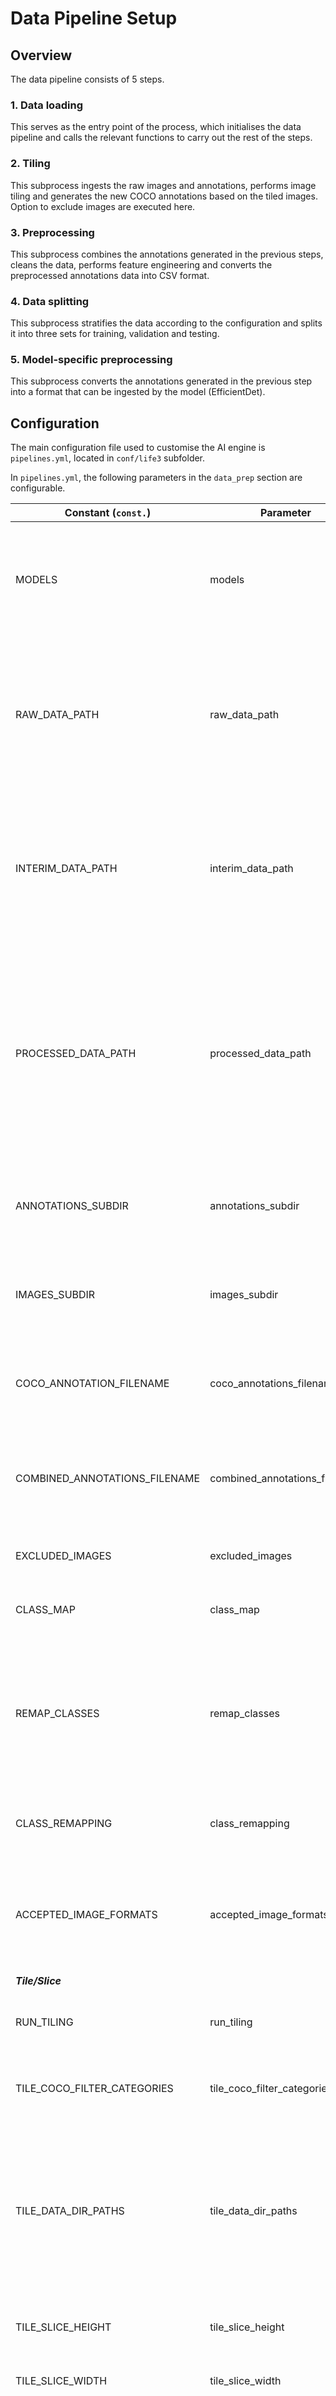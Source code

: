 # Data Pipeline Setup

## Overview

The data pipeline consists of 5 steps.

### 1. Data loading

This serves as the entry point of the process, which initialises the data pipeline and calls the relevant functions to carry out the rest of the steps.

### 2. Tiling

This subprocess ingests the raw images and annotations, performs image tiling and generates the new COCO annotations based on the tiled images. Option to exclude images are executed here.

### 3. Preprocessing

This subprocess combines the annotations generated in the previous steps, cleans the data, performs feature engineering and converts the preprocessed annotations data into CSV format.

### 4. Data splitting

This subprocess stratifies the data according to the configuration and splits it into three sets for training, validation and testing.

### 5. Model-specific preprocessing

This subprocess converts the annotations generated in the previous step into a format that can be ingested by the model (EfficientDet).

## Configuration

The main configuration file used to customise the AI engine is `pipelines.yml`, located in `conf/life3` subfolder.

In `pipelines.yml`, the following parameters in the `data_prep` section are configurable.

| Constant (`const.`) | Parameter | Type | Description | Default Value |
|---|---|---|---|---|
| MODELS | models | list of str | List of model names to run the data loader on. Each model usually requires annotations to be in a particular format for ingestion. | `["efficientdet"]`|
| RAW_DATA_PATH | raw_data_path | str | Absolute path pointing to the raw data directory of the project. This directory should contain the raw data exported from CVAT, to be processed by AI engine, e.g. annotations JSON files and images | |
| INTERIM_DATA_PATH | interim_data_path | str | Absolute path pointing to the interim data directory of the project. This directory is used to store the annotations files generated by the image tiling and preprocessing steps. | |
| PROCESSED_DATA_PATH | processed_data_path | str | Absolute path pointing to the processed data directory of the project. This directory is used to store the final split datasets (train, validation & test) generated. It may also be used to store augmented training images for experimental purpose (see documentation on training pipeline). | |
| ANNOTATIONS_SUBDIR | annotations_subdir | str | Name of subdirectory containing annotation files, residing within the directories listed in `data_subdirs_paths`| "annotations" |
| IMAGES_SUBDIR | images_subdir | str | Name of subdirectory containing image files, residing within the directories listed in `data_subdirs_paths`| "images" |
| COCO_ANNOTATION_FILENAME | coco_annotations_filename | str | Name of JSON file containing annotations, residing within the subdirectory specified in `annotations_subdir`| "instances_default.json" |
| COMBINED_ANNOTATIONS_FILENAME | combined_annotations_filename | str | Name of CSV file containing preprocessed annotations generated into the directory specified in `interim_data_path`| "annotations_all.csv" |
| EXCLUDED_IMAGES | excluded_images | list of str | List of image filenames (str) to exclude from the data pipeline | |
| CLASS_MAP | class_map | dict | Object mapping of the classes and their numerical representations | `{'cell': 0, 'cell accumulation': 1}`|
| REMAP_CLASSES | remap_classes | dict | Determines whether remapping of classes is carried out in the preprocessing step. Remapping may be used to combine/collapse two or more class labels into one, or to incorrectly labelled data. | `True`|
| CLASS_REMAPPING | class_remapping | dict | Object mapping of the labelled category names to their corrected labels | |
| ACCEPTED_IMAGE_FORMATS | accepted_image_formats | list of str | A list of image extensions determining the expected image formats for the data (see [here](https://docs.opencv.org/4.5.3/d4/da8/group__imgcodecs.html#ga288b8b3da0892bd651fce07b3bbd3a56) for extensions supported by OpenCV)| `['jpg', 'JPG', 'jpeg', 'png']` |
| **_Tile/Slice_** | | | | |
| RUN_TILING | run_tiling | boolean | Determines whether to tile image at the start of the training process. | `True` |
| TILE_COCO_FILTER_CATEGORIES | tile_coco_filter_categories | list of str | Categories can be filter/selected here for COCO json | - "Cells"<br>- "cell accumulation (small cells)"<br>- "cell accumulation (large cells)" |
| TILE_DATA_DIR_PATHS | tile_data_dir_paths | str | Absolute path pointing to the processed data directory of the project containing the tiled images. This directory contain the same directory structure as original data, with images and coco JSON processed as tile format. | |
| TILE_SLICE_HEIGHT | tile_slice_height | int | Parameter to determine the height of each image tile/slice. | 384 |
| TILE_SLICE_WIDTH | tile_slice_width | int | Parameter to determine the width of each image tile/slice. | 384 |
| TILE_OVERLAP_HEIGHT_RATIO | tile_overlap_height_ratio | float | Parameter to specify adjacent tiles height overlapping percentage. If `tile_slice_height` or `tile_slice_width` is set to 512 or greater, it is recommended to set an overlap of 0.2. | 0.1 |
| TILE_OVERLAP_WIDTH_RATIO | tile_overlap_width_ratio | float | Parameter to specify adjacent tiles width overlapping percentage. If `tile_slice_height` or `tile_slice_width` is set to 512 or greater, it is recommended to set an overlap of 0.2. | 0.1 |
| TILE_IGNORE_NEGATIVE_SAMPLES | tile_ignore_negative_samples | boolean | Determines whether to include images without annotation. Setting as `False` will include images without annotations. | `False` |
| **_Data Split_** |  |  |  |  |
| TARGET_COL | target_col | str | Column name to take reference for the class name | 'category_name' |
| SAVE_DATA_SPLITS | save_data_splits | boolean | Determines whether to save the train/validation/test splits as separate csv files | `True` |
| VAL_SIZE | val_size | float | Proportion of data allocated to the validation set, based on the proportion of the overall data | 0.1 |
| TEST_SIZE | test_size | float | Proportion of data allocated to the test set, based on the proportion of the overall data | 0.2 |
| TRAIN_BASE_FILENAME | train_base_filename | str | Base filename (prefix) to be used for naming the train split file. To avoid overwriting of this file when running the data pipeline multiple times to generate different datasets, update this value with each run. | 'annotations_train.csv' |
| VAL_BASE_FILENAME | validation_base_filename | str | Base filename (prefix) to be used for naming the validation split file. To avoid overwriting of this file when running the data pipeline multiple times to generate different datasets, update this value with each run. | 'annotations_val.csv' |
| TEST_BASE_FILENAME | test_base_filename | str | Base filename (prefix) to be used for naming the test split file. To avoid overwriting of this file when running the data pipeline multiple times to generate different datasets, update this value with each run. | 'annotations_test.csv' |
| META_DATA_FILENAME | meta_data_filename | str | Absolute path pointing to the metadata Excel file that contains additional information on the images, such as incubation day. | |
| STRATIFY_COLUMN | stratify_column | str | Column name that will be used for data stratification. | 'incubation_day' |

## Running the data pipeline

To run the data pipeline only (without entering the model training pipeline), open Anaconda Prompt and run the following commands:

```
cd C:\ai_engine
conda activate life3-biotech
python -m src.load_data
```
or
```
python3 -m src.load_data
```

Upon successful run of the pipeline, the following message would be printed in the console log: `Data preparation pipeline has completed.`

Additionally, the following files would be generated in the `data` directory:

| Files | Location |
|---|---|
| Tiled images and COCO annotations | `tile_data_dir_paths` |
| Tiled images | `raw_data_path` |
 CSV file containing combined & preprocessed annotations, e.g. `annotations_all.csv` | `interim_data_path` |
| CSV file containing train set annotations, e.g. `annotations_train.csv` | `interim_data_path` |
| CSV file containing validation set annotations, e.g. `annotations_val.csv` | `interim_data_path` |
| CSV file containing test set annotations, e.g. `annotations_test.csv` | `interim_data_path` |
| CSV files containing annotations in points 3 to 5, formatted for the EfficientDet model architecture, e.g. `annotations_train_efficientdet_b0.csv`, `annotations_val_efficientdet_b0.csv` and `annotations_test_efficientdet_b0.csv` | `processed_data_path` |

